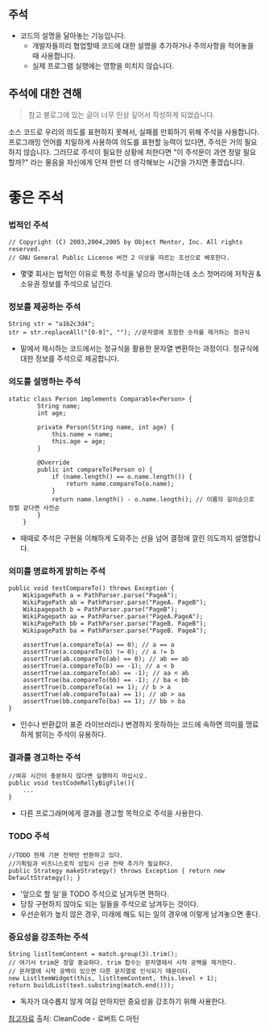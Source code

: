 ## 주석

- 코드의 설명을 달아놓는 기능입니다.
  - 개발자들끼리 협업할때 코드에 대한 설명을 추가하거나 주의사항을 적어놓을 때 사용합니다.
  - 실제 프로그램 실행에는 영향을 미치지 않습니다.

## 주석에 대한 견해

> 참고 블로그에 있는 글이 너무 인상 깊어서 작성하게 되었습니다.

소스 코드로 우리의 의도를 표현하지 못해서, 실패를 만회하기 위해 주석을 사용합니다.
프로그래밍 언어를 치밀하게 사용하여 의도를 표현할 능력이 있다면, 주석은 거의 필요하지 않습니다.
그러므로 주석이 필요한 상황에 처한다면 "이 주석문이 과연 정말 필요할까?" 라는 물음을 자신에게 던져
한번 더 생각해보는 시간을 가지면 좋겠습니다.

# **좋은 주석**

### 법적인 주석

```
// Copyright (C) 2003,2004,2005 by Object Mentor, Inc. All rights reserved.
// GNU General Public License 버전 2 이상을 따르는 조선으로 베포한다.
```

- 몇몇 회사는 법적인 이유로 특정 주석을 넣으라 명시하는데 소스 첫머리에 저작권 & 소유권 정보를 주석으로 남긴다.

### 정보를 제공하는 주석

```
String str = "a1b2c3d4";
str = str.replaceAll("[0-9]", ""); //문자열에 포함한 숫자를 제거하는 정규식
```

- 밑에서 제시하는 코드에서는 정규식을 활용한 문자열 변환하는 과정이다. 정규식에 대한 정보를 주석으로 제공합니다.

### 의도를 설명하는 주석

```
static class Person implements Comparable<Person> {
		String name;
		int age;

		private Person(String name, int age) {
			this.name = name;
			this.age = age;
		}

		@Override
		public int compareTo(Person o) {
			if (name.length() == o.name.length()) {
				return name.compareTo(o.name);
			}
			return name.length() - o.name.length(); // 이름의 길이순으로 정렬 같다면 사전순
		}
	}

```

- 때때로 주석은 구현을 이해하게 도와주는 선을 넘어 결정에 깔린 의도까지 설명합니다.

### 의미를 명료하게 밝히는 주석

```
public void testCompareTo() throws Exception {
    WikipagePath a = PathParser.parse("PageA");
    WikiPagePath ab = PathParser.parse("PageA. PageB");
    Wikipagepath b = PathParser.parse("PageB");
    WikiPagepath aa = PathParser.parse("PageA.PageA");
    WikiPagePath bb = PathParser.parse("PageB. PageB");
    WikipagePath ba = PathParser.parse("PageB. PageA");

    assertTrue(a.compareTo(a) == 0); // a == a
    assertTrue(a.compareTo(b) != 0); // a != b
    assertTrue(ab.compareTo(ab) == 0); // ab == ab
    assertTrue(a.compareTo(b) == -1); // a < b
    assertTrue(aa.compareTo(ab) == -1); // aa < ab
    assertTrue(ba.compareTo(bb) == -1); // ba < bb
    assertTrue(b.compareTo(a) == 1); // b > a
    assertTrue(ab.compareTo(aa) == 1); // ab > aa
    assertTrue(bb.compareTo(ba) == 1); // bb > ba
}
```

- 인수나 반환값이 표준 라이브러리나 변경하지 못하하는 코드에 속하면 의미를 명료하게 밝히는 주석이 유용하다.

### 결과를 경고하는 주석

```
//여유 시간이 충분하지 않다면 실행하지 마십시오.
public void testCodeRellyBigFile(){
	...
}
```

- 다른 프로그래머에게 결과를 경고할 목적으로 주석을 사용한다.

### TODO 주석

```
//TODO 현재 기본 전략만 반환하고 있다.
//기획팀과 비즈니스로직 성립시 신규 전략 추가가 필요하다.
public Strategy makeStrategy() throws Exception { return new DefaultStrategy(); }
```

- '앞으로 할 일'을 TODO 주석으로 남겨두면 편하다.
- 당장 구현하지 않아도 되는 일들을 주석으로 남겨두는 것이다.
- 우선순위가 높지 않은 경우, 미래에 해도 되는 일의 경우에 이렇게 남겨놓으면 좋다.

### 중요성을 강조하는 주석

```
String listltemContent = match.group(3).trim();
// 여기서 trim온 정말 중요하다. trim 합수는 문자열에서 시작 공백을 제거한다.
// 문자열에 시작 공백이 있으면 다른 문지열로 인식되기 때문이다.
new ListltemWidget(this, listltemContent, this.level + 1);
return buildList(text.substring(match.end()));
```

- 독자가 대수롭지 않게 여길 만하지만 중요성을 강조하기 위해 사용한다.

<!-- # **나쁜 주석** -->

[참고자료](https://velog.io/@hangem422/clean-code-comment)
출처: CleanCode - 로버트 C.마틴
